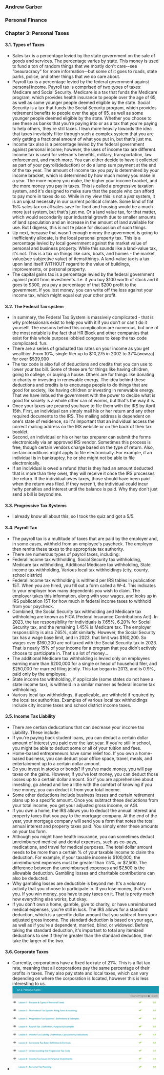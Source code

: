 ### Andrew Garber
### Personal Finance
### Chapter 3: Personal Taxes


#### 3.1. Types of Taxes
 - Sales tax is a percentage levied by the state government on the sale of goods and services. The percentage varies by state. This money is used to fund a ton of random things that we mostly don't care--see "beauracracy" for more information--but some of it goes to roads, state parks, police, and other things that we do care about.
 - Payroll tax is a percentage levied by the federal government against personal income. Payroll tax is comprised of two types of taxes: Medicare and Social Security. Medicare is a tax that funds the Medicare program, which provides health insurance to people over the age of 65, as well as some younger people deemed eligible by the state. Social Security is a tax that funds the Social Security program, which provides retirement benefits to people over the age of 65, as well as some younger people deemed eligible by the state. Whether you choose to see these as banks that you're paying into or as a tax that you're paying to help others, they're still taxes. I lean more heavily towards the idea that taxes inevitably filter through such a complex system that you are only getting a fractional amount of what you put in, but that's just me.
 - Income tax also is a percentage levied by the federal government against personal income; however, the uses of income tax are different. Income tax is used for veteran's benefits, military, transportation, law enforcement, and much more. You can either decide to have it collected as part of your payroll(deduction) or do a lump sum payment at the end of the tax year. The amount of income tax you pay is determined by your income bracket, which is determined by how much money you make in a year. The more money you make, the higher your income bracket, and the more money you pay in taxes. This is called a progressive taxation system, and it's designed to make sure that the people who can afford to pay more in taxes do so. While in my view this is not a *just* system, it is an unjust necessity in our current political climate. Some kind of flat 15% sales tax on all sales save for food and housing would be a much more just system, but that's just me. Or a land value tax, for that matter, which would secondarily spur industrial growth due to smaller amounts of land speculation and an increase in the amount of land available for use. But I digress, this is not te place for discussion of such things.
 - Up next, because that wasn't enough money the government is going to inefficiently allocate, is the local personal property tax. This is a percentage levied by local government against the market value of personal and business property. While this sounds like a land-value tax, it's not. This is a tax on things like cars, boats, and homes - the market value(see subjective value) of items/things. A land-value tax is a tax upon land itself WITHOUT regard to the value of buildings, improvements, or personal property.
 - The capital gains tax is a percentage levied by the federal government against profit from investments. I.e. if you buy $100 worth of stock and it goes to $300, you pay a percentage of that $200 profit to the government. If you lost money, you can write off the loss against your income tax, which might equal out your other profit.
  

#### 3.2. The Federal Tax system
 - In summary, the Federal Tax System is massively complicated - that is why professionals exist to help you with it if you don't or can't do it yourself. The reasons behind this complication are numerous, but one of the most notable is the fact that HR Block and other companies that exist for this whole purpose lobbied congress to keep the tax code complicated. fun.
 - There are a series of graduated tax rates on your income as you get wealthier. From 10%, single filer up to $10,275 in 2002 to 37%(wowza) for over $539,900
 - The tax code is also full of deductions and credits that you can use to lower your tax bill. Some of these are for things like having children, going to college, or buying a house. Others are for things like donating to charity or investing in renewable energy. The idea behind these deductions and credits is to encourage people to do things that are good for society, like having children or investing in renewable energy. That we have imbued the government with the power to decide what is good for society is a whole other can of worms, but that's the way it is.
 - Once your taxes are preared you have to file them with the IRS by April 15th. First, an individual can simply mail his or her return and any other required documents to the IRS. The mailing address is dependent on one's state of residence, so it's important that an individual access the correct mailing address on the IRS website or on the back of their tax booklet.
 - Second, an individual or his or her tax preparer can submit the forms electronically via an approved IRS vendor. Sometimes this process is free, though certain vendors charge based on the type of return. Also, certain conditions might apply to file electronically. For example, if an individual is in bankruptcy, he or she might not be able to file electronically.
 - If an individual is owed a refund (that is they had an amount deducted that is more than they owe), they will receive it once the IRS processes the return. If the individual owes taxes, those should have been paid when the return was filed. If they weren't, the individual could incur hefty penalties and interest until the balance is paid. Why they don't just send a bill is beyond me.

#### 3.3. Progressive Tax Systems
 - I already know all about this, so I took the quiz and got a 5/5.

#### 3.4. Payroll Tax 
 - The payroll tax is a multitude of taxes that are paid by the employer and, in some cases, withheld from an employee's paycheck. The employer then remits these taxes to the appropriate tax authority.
 - There are numerous types of payroll taxes, including:
 - Federal income tax withholding, Social Security tax withholding, Medicare tax withholding, Additional Medicare tax withholding, State income tax withholding, Various local tax withholdings (city, county, school district)
 - Federal income tax withholding is withheld per IRS tables in publication 15T. When you are hired, you fill out a form called a W-4. This indicates to your employer how many dependents you wish to claim. The employer takes this information, along with your wages, and looks up in IRS publication 15T for how much in federal income taxes to withhold from your paycheck.
 - Combined, the Social Security tax withholding and Medicare tax withholding are known as FICA (Federal Insurance Contributions Act). In 2023, the tax responsibility for individuals is 7.65%, 6.20% for Social Security tax, and the remaining 1.45% is Medicare tax. The employer responsibility is also 7.65%, split similarly. However, the Social Security tax has a wage base limit, and in 2023, that limit was $160,200. So wages over $160,200 are not taxed with the Social Security tax in 2023. That is nearly 15% of your income for a program that you didn't actively choose to participate in. That's a lot of money...
 - The additional Medicare tax withholding is levied only on employees earning more than $200,000 for a single or head of household filer, and $250,000 for married filing jointly. This tax began in 2013, and is 0.9%, paid only by the employee.
 - State income tax withholding, if applicable (some states do not have a state income tax), is withheld in a similar manner as federal income tax withholding.
 - Various local tax withholdings, if applicable, are withheld if required by the local tax authorities. Examples of various local tax withholdings include city income taxes and school district income taxes.

#### 3.5. Income Tax Liability 
 - There are certian deducations that can decrease your income tax Liability. These include:
 - If you're paying back student loans, you can deduct a certain dollar amount of interest you paid over the last year. If you're still in school, you might be able to deduct some or all of your tuition and fees.
 - Home-based entrepreneurs have some relief too. If you own a home-based business, you can deduct your office space, travel, meals, and entertainment up to a certain dollar amount.
 - Do you invest in stocks or bonds? If you've made money, you will pay taxes on the gains. However, if you've lost money, you can deduct those losses up to a certain dollar amount. So if you are apprehensive about investing, go ahead and live a little with the comfort of knowing if you lose money, you can deduct it from your total income.
 - Some other deductions include business losses and certain retirement plans up to a specific amount. Once you subtract these deductions from your total income, you get your adjusted gross income, or AGI.
 - If you own a home, the IRS allows you to deduct the annual interest and property taxes that you pay to the mortgage company. At the end of the year, your mortgage company will send you a form that notes the total annual interest and property taxes paid. You simply enter these amounts on your tax form.
 - Although you might have health insurance, you can sometimes deduct unreimbursed medical and dental expenses, such as co-pays, medications, and travel for medical purposes. The total dollar amount needs to be more than a certain % of your taxable income to claim the deduction. For example, if your taxable income is $100,000, the unreimbursed expenses must be greater than 7.5%, or $7,500. The difference between the unreimbursed expenses and $7,500 is the allowable deduction. Gambling losses and charitable contributions can also be deducted.
 - Why gambling losses are deductible is beyond me. It's a voluntary activity that you choose to participate in. If you lose money, that's on you. If you win money, you have to pay taxes on it. That is pretty much how everything else works, but okay.
 - If you don't own a home, gamble, give to charity, or have unreimbursed medical expenses, you're still in luck. The IRS allows for a standard deduction, which is a specific dollar amount that you subtract from your adjusted gross income. The standard deduction is based on your age, as well as if you're a dependent, married, blind, or widowed. Before taking the standard deduction, it's important to total any itemized deductions to see if they're greater than the standard deduction, then take the larger of the two.

#### 3.6. Corporate Taxes 
 - Currently, corporations have a fixed tax rate of 21%. This is a flat tax rate, meaning that all corporations pay the same percentage of their profits in taxes. They also pay state and local taxes, which can vary depending on where the corporation is located, however this is less interesting to us.
 - ![alt text](media/ch3.png)